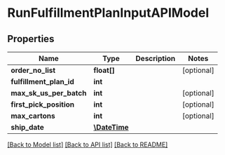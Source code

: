 # RunFulfillmentPlanInputAPIModel

## Properties
Name | Type | Description | Notes
------------ | ------------- | ------------- | -------------
**order_no_list** | **float[]** |  | [optional] 
**fulfillment_plan_id** | **int** |  | 
**max_sk_us_per_batch** | **int** |  | [optional] 
**first_pick_position** | **int** |  | [optional] 
**max_cartons** | **int** |  | [optional] 
**ship_date** | [**\DateTime**](\DateTime.md) |  | 

[[Back to Model list]](../README.md#documentation-for-models) [[Back to API list]](../README.md#documentation-for-api-endpoints) [[Back to README]](../README.md)


